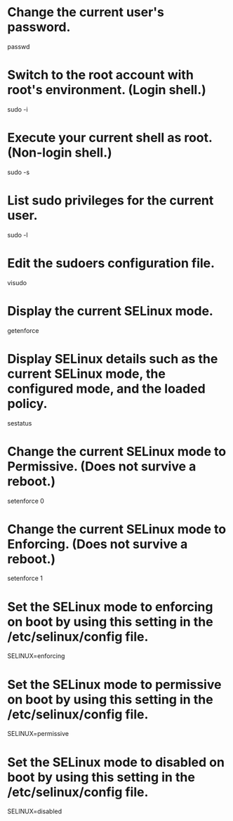 # Change the current user's password.
passwd

# Switch to the root account with root's environment. (Login shell.)
sudo -i

# Execute your current shell as root. (Non-login shell.)
sudo -s

# List sudo privileges for the current user.
sudo -l

# Edit the sudoers configuration file.
visudo

# Display the current SELinux mode.
getenforce

# Display SELinux details such as the current SELinux mode, the configured mode, and the loaded policy.
sestatus

# Change the current SELinux mode to Permissive. (Does not survive a reboot.)
setenforce 0

# Change the current SELinux mode to Enforcing. (Does not survive a reboot.)
setenforce 1

# Set the SELinux mode to enforcing on boot by using this setting in the /etc/selinux/config file.
SELINUX=enforcing

# Set the SELinux mode to permissive on boot by using this setting in the /etc/selinux/config file.
SELINUX=permissive

# Set the SELinux mode to disabled on boot by using this setting in the /etc/selinux/config file.
SELINUX=disabled
